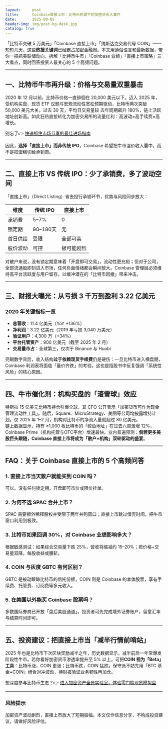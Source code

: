```yaml
---
layout:     post
title:      Coinbase直接上市：比特币热潮下的加密货币大事件
date:       2025-09-05
header-img: img/post-bg-desk.jpg
catalog: true
---
```


「比特币突破 5 万美元」「Coinbase 直接上市」「纳斯达克交易代号 COIN」——短短几天，这些**热搜关键词**已经霸占加密金融圈。本文用通俗语言和最新数据，带你一把抓美联储动向，拆解「比特币牛市」「Coinbase 业绩」「直接上市策略」三大看点，同时回答投资人最关心的 5 个高频问题。

---

## 一、比特币牛市再升级：价格与交易量双重暴击

2020 年 12 月以前，比特币价格一直徘徊在 20,000 美元以下。迈入 2025 年，受机构买盘、现货 ETF 议题与宏观流动性宽松预期驱动，比特币两次突破 50,000 美元大关。过去 30 天，平均日交易量较 去年同期飙升 180%，链上活跃地址创新高。如此狂热直接转化为加密交易所的流量红利：高波动=高手续费=高增长。

别忘了👉 [快速抓住市场节奏的最佳进场指南](https://okxdog.com/)

因此，**选择「直接上市」而非传统 IPO**，Coinbase 希望把牛市溢价收入囊中，而不是把蛋糕切给承销商。

---

## 二、直接上市 VS 传统 IPO：少了承销费，多了波动空间

「直接上市」（Direct Listing）省去投行承销环节，优势与风险同步放大：

| 维度       | 传统 IPO | 直接上市 |
|------------|----------|----------|
| 承销费     | 5–7%     | 0        |
| 锁定期     | 90–180天 | 无       |
| 首日供给   | 受限     | 全部可卖 |
| 股价波动   | 可控     | 极可能剧烈 |

对散户来说，没有锁定期意味着「开盘即可交易」，流动性更充裕；但对于公司，全部流通股即刻进入市场，任何负面情绪都会瞬间放大。Coinbase 管理层必须维持高平台活跃度与用户留存，以缓冲潜在的「比特币回撤」带来冲击。

---

## 三、财报大曝光：从亏损 3 千万到盈利 3.22 亿美元

### 2020 年关键指标一览
- **总营收**：11.4 亿美元（YoY +136%）
- **净利润**：3.22 亿美元（2019 年亏损 3,040 万美元）
- **验证用户**：4,300 万（+34%）
- **平台托管资产**：900 亿美元（截至 2025 年 2 月）
- **交易量市占**：全球第三，仅次于 Binance 与 Huobi

亮眼数字背后，收入结构**过于依赖现货手续费**仍是硬伤：一旦比特币进入横盘期，Coinbase 利润表将面临「量价齐跌」的考验。这也是招股书中反复强调「系统性风险」的核心原因。

---

## 四、牛市催化剂：机构买盘的「滚雪球」效应

特斯拉 15 亿美元比特币持仓引爆全球，其 CFO 公开表示「加密货币可作为现金管理流动性工具」。随后，Square、MicroStrategy、美图等公司均披露增持计划。仅 2025 年 1–2 月，机构对比特币的净流入量就超过 80 亿美元。  
链上数据显示，持有 ≥1,000 枚比特币的「鲸鱼地址」在过去六周激增 12%，Coinbase Prime（机构托管与OTC平台）增速最快。业内普遍预测：**倘若更多美股巨头跟随，Coinbase 直接上市将成为「散户+机构」双轮驱动的盛宴**。

---

## FAQ：关于 Coinbase 直接上市的 5 个高频问答

### 1. 直接上市当天散户就能买到 COIN 吗？
可以。没有任何锁定期，开盘即可市价或限价挂单。

### 2. 为何不选 SPAC 合并上市？
SPAC 需要额外稀释股权并受限于两年并购窗口；直接上市跳过借壳时间，把牛市窗口利用到极致。

### 3. 比特币如果回调 30%，对 Coinbase 业绩影响多大？
根据敏感测试：如果综合交易量下跌 25%，营收将缩减约 15–20%；若价格+交易量双降，每股收益或腰斩。

### 4. COIN 与灰度 GBTC 有何区别？
GBTC 是被动跟踪比特币的信托份额，COIN 则是 Coinbase 的本体股票，享有手续费、托管费、订阅费等多元收入。

### 5. 在美国以外能买 Coinbase 股票吗？
多数国际券商已开放「盘后美股通道」。投资者可先完成境外证券账户，留意汇率与结算时间即可。

---

## 五、投资建议：把直接上市当「减半行情前哨站」

2025 年也是比特币下次区块奖励减半之年，历史数据显示，减半前后一年常爆发阶段性牛市。若你看好加密货币渗透率提升至 5% 以上，可把**COIN 视为「Beta」工具**：比特币涨，COIN 更涨；比特币跌，COIN 猛跌。保守派不妨先用「BTC 基金+COIN」组合对冲波动，待财报验证业务韧性再加仓。

想深度参与比特币生态？👉 [进入加密资产全景实验室，体验零门槛现货模拟盘](https://okxdog.com/)

---

### 风险提示
加密资产波动剧烈，直接上市放大了短期振幅。本文仅作信息分享，不构成投资建议，请做好风险评估。
